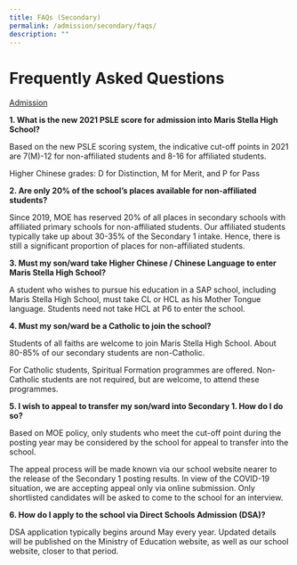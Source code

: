 ```yaml
---
title: FAQs (Secondary)
permalink: /admission/secondary/faqs/
description: ""
---
```

# Frequently Asked Questions

<u>Admission</u>

**1. What is the new 2021 PSLE score for admission into Maris Stella High School?**

Based on the new PSLE scoring system, the indicative cut-off points in 2021 are 7(M)-12 for non-affiliated students and 8-16 for affiliated students.

Higher Chinese grades: D for Distinction, M for Merit, and P for Pass

**2. Are only 20% of the school’s places available for non-affiliated students?**

Since 2019, MOE has reserved 20% of all places in secondary schools with affiliated primary schools for non-affiliated students. Our affiliated students typically take up about 30-35% of the Secondary 1 intake. Hence, there is still a significant proportion of places for non-affiliated students.

**3. Must my son/ward take Higher Chinese / Chinese Language to enter Maris Stella High School?**

A student who wishes to pursue his education in a SAP school, including Maris Stella High School, must take CL or HCL as his Mother Tongue language. Students need not take HCL at P6 to enter the school.

**4. Must my son/ward be a Catholic to join the school?**

Students of all faiths are welcome to join Maris Stella High School. About 80-85% of our secondary students are non-Catholic.

For Catholic students, Spiritual Formation programmes are offered. Non-Catholic students are not required, but are welcome, to attend these programmes.

**5. I wish to appeal to transfer my son/ward into Secondary 1. How do I do so?**

Based on MOE policy, only students who meet the cut-off point during the posting year may be considered by the school for appeal to transfer into the school.  

The appeal process will be made known via our school website nearer to the release of the Secondary 1 posting results. In view of the COVID-19 situation, we are accepting appeal only via online submission. Only shortlisted candidates will be asked to come to the school for an interview.

**6. How do I apply to the school via Direct Schools Admission (DSA)?**

DSA application typically begins around May every year. Updated details will be published on the Ministry of Education website, as well as our school website, closer to that period.